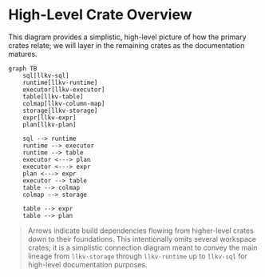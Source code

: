 # High-Level Crate Overview

This diagram provides a simplistic, high-level picture of how the primary crates relate; we will layer in the remaining crates as the documentation matures.

```mermaid
graph TB
    sql[llkv-sql]
    runtime[llkv-runtime]
    executor[llkv-executor]
    table[llkv-table]
    colmap[llkv-column-map]
    storage[llkv-storage]
    expr[llkv-expr]
    plan[llkv-plan]

    sql --> runtime
    runtime --> executor
    runtime --> table
    executor <---> plan
    executor <---> expr
    plan <---> expr
    executor --> table
    table --> colmap
    colmap --> storage

    table --> expr
    table --> plan
```

> Arrows indicate build dependencies flowing from higher-level crates down to their foundations. This intentionally omits several workspace crates; it is a simplistic connection diagram meant to convey the main lineage from `llkv-storage` through `llkv-runtime` up to `llkv-sql` for high-level documentation purposes.
